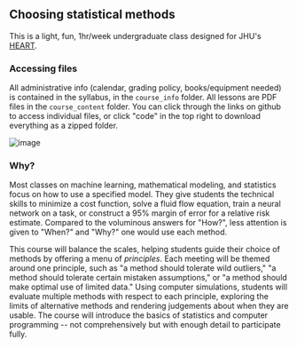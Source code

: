 ## Choosing statistical methods

This is a light, fun, 1hr/week undergraduate class designed for JHU's [HEART](https://engineering.jhu.edu/education/undergraduate-studies/heart-courses/).

### Accessing files

All administrative info (calendar, grading policy, books/equipment needed) is contained in the syllabus, in the `course_info` folder. All lessons are PDF files in the `course_content` folder. You can click through the links on github to access individual files, or click "code" in the top right to download everything as a zipped folder.

![image](https://user-images.githubusercontent.com/5271803/182508157-dfc34448-5a4f-414c-9acf-6fa5cfaf1472.png)

### Why?

Most classes on machine learning, mathematical modeling, and statistics focus on how to use a specified model. They give students the technical skills to minimize a cost function, solve a fluid flow equation, train a neural network on a task, or construct a 95% margin of error for a relative risk estimate. Compared to the voluminous answers for "How?", less attention is given to "When?" and "Why?" one would use each method. 

This course will balance the scales, helping students guide their choice of methods by offering a menu of *principles*. Each meeting will be themed around one principle, such as "a method should tolerate wild outliers," "a method should tolerate certain mistaken assumptions," or "a method should make optimal use of limited data." Using computer simulations, students will evaluate multiple methods with respect to each principle, exploring the limits of alternative methods and rendering judgements about when they are usable. The course will introduce the basics of statistics and computer programming -- not comprehensively but with enough detail to participate fully.

